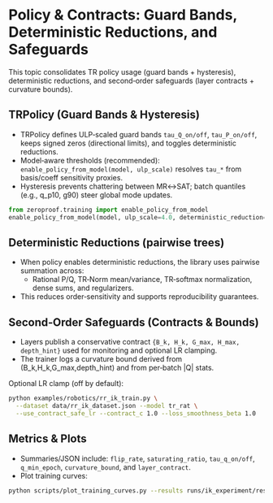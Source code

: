 # Policy & Contracts: Guard Bands, Deterministic Reductions, and Safeguards

This topic consolidates TR policy usage (guard bands + hysteresis), deterministic reductions, and second‑order safeguards (layer contracts + curvature bounds).

## TRPolicy (Guard Bands & Hysteresis)

- TRPolicy defines ULP‑scaled guard bands `tau_Q_on/off`, `tau_P_on/off`, keeps signed zeros (directional limits), and toggles deterministic reductions.
- Model‑aware thresholds (recommended): `enable_policy_from_model(model, ulp_scale)` resolves `tau_*` from basis/coeff sensitivity proxies.
- Hysteresis prevents chattering between MR↔SAT; batch quantiles (e.g., q_p10, g90) steer global mode updates.

```python
from zeroproof.training import enable_policy_from_model
enable_policy_from_model(model, ulp_scale=4.0, deterministic_reduction=True)
```

## Deterministic Reductions (pairwise trees)

- When policy enables deterministic reductions, the library uses pairwise summation across:
  - Rational P/Q, TR‑Norm mean/variance, TR‑softmax normalization, dense sums, and regularizers.
- This reduces order‑sensitivity and supports reproducibility guarantees.

## Second‑Order Safeguards (Contracts & Bounds)

- Layers publish a conservative contract `{B_k, H_k, G_max, H_max, depth_hint}` used for monitoring and optional LR clamping.
- The trainer logs a curvature bound derived from (B_k,H_k,G_max,depth_hint) and from per‑batch |Q| stats.

Optional LR clamp (off by default):

```bash
python examples/robotics/rr_ik_train.py \
  --dataset data/rr_ik_dataset.json --model tr_rat \
  --use_contract_safe_lr --contract_c 1.0 --loss_smoothness_beta 1.0
```

## Metrics & Plots

- Summaries/JSON include: `flip_rate`, `saturating_ratio`, `tau_q_on/off`, `q_min_epoch`, `curvature_bound`, and `layer_contract`.
- Plot training curves:

```bash
python scripts/plot_training_curves.py --results runs/ik_experiment/results_tr_rat.json
```

